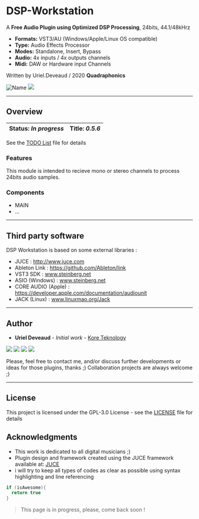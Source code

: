 # DSP-Workstation
 A **Free Audio Plugin using Optimized DSP Processing**, 24bits, 44.1/48kHrz
 
 * **Formats:** VST3/AU (Windows/Apple/Linux OS compatible)
 * **Type:** Audio Effects Processor
 * **Modes:** Standalone, Insert, Bypass
 * **Audio:** 4x inputs / 4x outputs channels
 * **Midi:** DAW or Hardware input Channels
 
 Written by Uriel.Deveaud / 2020 **Quadraphonics**

<img src="https://img.shields.io/badge/DSP Workstation-VST/AU-orange.svg" alt="Name" /> <img src="https://img.shields.io/badge/C++-Audio-green.svg" />

---

## Overview 

| **Status:** *In progress* | **Title:** *0.5.6* |
| --- | --- |

See the [TODO List](TODO.md) file for details

### Features
This module is intended to recieve mono or stereo channels to process 24bits audio samples.


### Components

* MAIN
* ...

---

## Third party software

DSP Workstation is based on some external libraries :
 * JUCE : http://www.juce.com
 * Ableton Link : https://github.com/Ableton/link
 * VST3 SDK : www.steinberg.net
 * ASIO (Windows) : www.steinberg.net
 * CORE AUDIO (Apple) : https://developer.apple.com/documentation/audiounit
 * JACK (Linux) : www.linuxmao.org/Jack

---

## Author

* **Uriel Deveaud** - *Initial work* - [Kore Teknology](https://github.com/KoreTeknology) 

<img src="https://img.shields.io/badge/Aktiv-25-9cf.svg" /> <img src="https://img.shields.io/badge/5-Viento-9cf.svg" /> <img src="https://img.shields.io/badge/Kore-Teknology-9cf.svg" /> <img src="https://img.shields.io/badge/Qaudraphonics-Audio-red.svg" />

Please, feel free to contact me, and/or discuss further developments or ideas for those plugins, thanks ;)
Collaboration projects are always welcome ;)

---

## License

This project is licensed under the GPL-3.0 License - see the [LICENSE](LICENSE) file for details


## Acknowledgments

* This work is dedicated to all digital musicians ;)
* Plugin design and framework created using the JUCE framework available at: [JUCE](http://www.juce.com/)
* i will try to keep all types of codes as clear as possible using syntax highlighting and line referencing

```c++
if (isAwesome){
  return true
}
```
> This page is in progress, please, come back soon !
